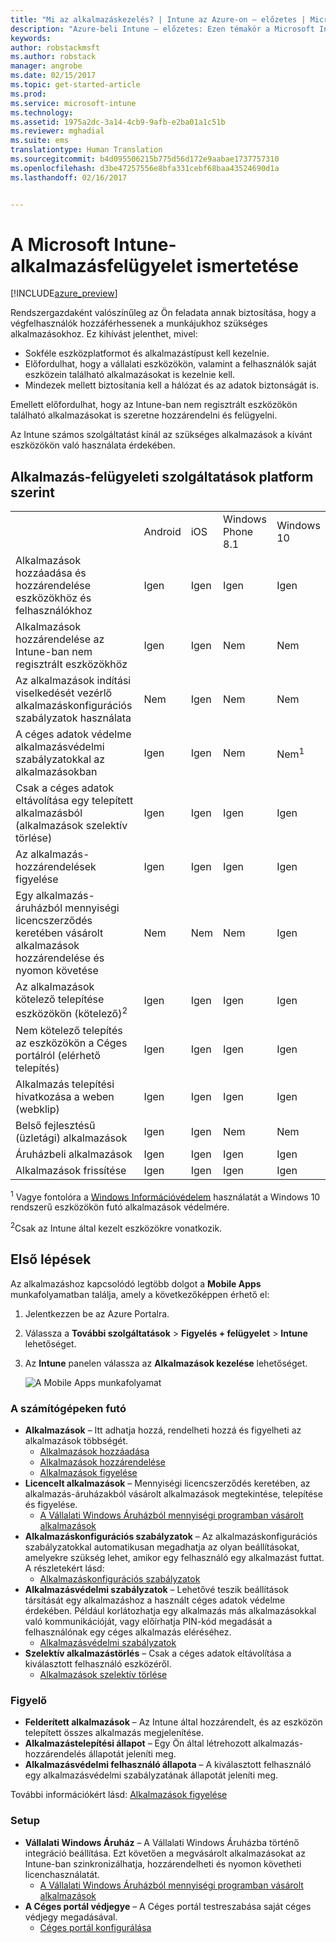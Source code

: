 ```yaml
---
title: "Mi az alkalmazáskezelés? | Intune az Azure-on – előzetes | Microsoft Docs"
description: "Azure-beli Intune – előzetes: Ezen témakör a Microsoft Intune-nal történő alkalmazáskezeléssel kapcsolatos alapismereteket tartalmazza"
keywords: 
author: robstackmsft
ms.author: robstack
manager: angrobe
ms.date: 02/15/2017
ms.topic: get-started-article
ms.prod: 
ms.service: microsoft-intune
ms.technology: 
ms.assetid: 1975a2dc-3a14-4cb9-9afb-e2ba01a1c51b
ms.reviewer: mghadial
ms.suite: ems
translationtype: Human Translation
ms.sourcegitcommit: b4d095506215b775d56d172e9aabae1737757310
ms.openlocfilehash: d3be47257556e8bfa331cebf68baa43524690d1a
ms.lasthandoff: 02/16/2017


---
```


# <a name="what-is-microsoft-intune-app-management"></a>A Microsoft Intune-alkalmazásfelügyelet ismertetése


[!INCLUDE[azure_preview](../includes/azure_preview.md)]


Rendszergazdaként valószínűleg az Ön feladata annak biztosítása, hogy a végfelhasználók hozzáférhessenek a munkájukhoz szükséges alkalmazásokhoz. Ez kihívást jelenthet, mivel:
- Sokféle eszközplatformot és alkalmazástípust kell kezelnie.
- Előfordulhat, hogy a vállalati eszközökön, valamint a felhasználók saját eszközein található alkalmazásokat is kezelnie kell.
- Mindezek mellett biztosítania kell a hálózat és az adatok biztonságát is. 

Emellett előfordulhat, hogy az Intune-ban nem regisztrált eszközökön található alkalmazásokat is szeretne hozzárendelni és felügyelni.

Az Intune számos szolgáltatást kínál az szükséges alkalmazások a kívánt eszközökön való használata érdekében.

## <a name="app-management-capabilities-by-platform"></a>Alkalmazás-felügyeleti szolgáltatások platform szerint

||||||
|-|-|-|-|-|
|&nbsp; |Android|iOS|Windows Phone 8.1|Windows 10|
|Alkalmazások hozzáadása és hozzárendelése eszközökhöz és felhasználókhoz|Igen|Igen|Igen|Igen|
|Alkalmazások hozzárendelése az Intune-ban nem regisztrált eszközökhöz|Igen|Igen|Nem|Nem|
|Az alkalmazások indítási viselkedését vezérlő alkalmazáskonfigurációs szabályzatok használata|Nem|Igen|Nem|Nem|
|A céges adatok védelme alkalmazásvédelmi szabályzatokkal az alkalmazásokban|Igen|Igen|Nem|Nem<sup>1</sup>|
|Csak a céges adatok eltávolítása egy telepített alkalmazásból (alkalmazások szelektív törlése)|Igen|Igen|Igen|Igen|
|Az alkalmazás-hozzárendelések figyelése|Igen|Igen|Igen|Igen|
|Egy alkalmazás-áruházból mennyiségi licencszerződés keretében vásárolt alkalmazások hozzárendelése és nyomon követése|Nem|Nem|Nem|Igen|
|Az alkalmazások kötelező telepítése eszközökön (kötelező)<sup>2</sup>|Igen|Igen|Igen|Igen|
|Nem kötelező telepítés az eszközökön a Céges portálról (elérhető telepítés)|Igen|Igen|Igen|Igen|
|Alkalmazás telepítési hivatkozása a weben (webklip)|Igen|Igen|Igen|Igen|
|Belső fejlesztésű (üzletági) alkalmazások|Igen|Igen|Nem|Nem|
|Áruházbeli alkalmazások|Igen|Igen|Igen|Igen|
|Alkalmazások frissítése|Igen|Igen|Igen|Igen|

<sup>1</sup> Vagye fontolóra a [Windows Információvédelem](/intune-azure/configure-devices/how-to-configure-windows-information-protection) használatát a Windows 10 rendszerű eszközökön futó alkalmazások védelmére.

<sup>2</sup>Csak az Intune által kezelt eszközökre vonatkozik.


## <a name="how-to-get-started"></a>Első lépések

Az alkalmazáshoz kapcsolódó legtöbb dolgot a **Mobile Apps** munkafolyamatban találja, amely a következőképpen érhető el:

1. Jelentkezzen be az Azure Portalra.
2. Válassza a **További szolgáltatások** > **Figyelés + felügyelet** > **Intune** lehetőséget.
3. Az **Intune** panelen válassza az **Alkalmazások kezelése** lehetőséget.

    ![A Mobile Apps munkafolyamat](./media/apps-workload.png)

### <a name="manage"></a>A számítógépeken futó
- **Alkalmazások** – Itt adhatja hozzá, rendelheti hozzá és figyelheti az alkalmazások többségét. 
    - [Alkalmazások hozzáadása](add-apps.md)
    - [Alkalmazások hozzárendelése](deploy-apps.md)
    - [Alkalmazások figyelése](monitor-apps.md)
- **Licencelt alkalmazások** – Mennyiségi licencszerződés keretében, az alkalmazás-áruházakból vásárolt alkalmazások megtekintése, telepítése és figyelése.
    - [A Vállalati Windows Áruházból mennyiségi programban vásárolt alkalmazások](wsfb-apps.md)
- **Alkalmazáskonfigurációs szabályzatok** – Az alkalmazáskonfigurációs szabályzatokkal automatikusan megadhatja az olyan beállításokat, amelyekre szükség lehet, amikor egy felhasználó egy alkalmazást futtat. A részletekért lásd:
    - [Alkalmazáskonfigurációs szabályzatok](app-configuration-policies.md)
- **Alkalmazásvédelmi szabályzatok** – Lehetővé teszik beállítások társítását egy alkalmazáshoz a használt céges adatok védelme érdekében. Például korlátozhatja egy alkalmazás más alkalmazásokkal való kommunikációját, vagy előírhatja PIN-kód megadását a felhasználónak egy céges alkalmazás eléréséhez.
    - [Alkalmazásvédelmi szabályzatok](app-protection-policies.md)
- **Szelektív alkalmazástörlés** – Csak a céges adatok eltávolítása a kiválasztott felhasználó eszközéről.
    - [Alkalmazások szelektív törlése](app-selective-wipe.md)

### <a name="monitor"></a>Figyelő
- **Felderített alkalmazások** – Az Intune által hozzárendelt, és az eszközön telepített összes alkalmazás megjelenítése.
- **Alkalmazástelepítési állapot** – Egy Ön által létrehozott alkalmazás-hozzárendelés állapotát jeleníti meg.
- **Alkalmazásvédelmi felhasználó állapota** – A kiválasztott felhasználó egy alkalmazásvédelmi szabályzatának állapotát jeleníti meg.

További információkért lásd: [Alkalmazások figyelése](monitor-apps.md)

### <a name="setup"></a>Setup
<!--- **iOS VPP Tokens**
    - [iOS volume-purchased apps](ios-vpp-apps.md) --->
- **Vállalati Windows Áruház** – A Vállalati Windows Áruházba történő integráció beállítása. Ezt követően a megvásárolt alkalmazásokat az Intune-ban szinkronizálhatja, hozzárendelheti és nyomon követheti licenchasználatát. 
    - [A Vállalati Windows Áruházból mennyiségi programban vásárolt alkalmazások](wsfb-apps.md)
- **A Céges portál védjegye** – A Céges portál testreszabása saját céges védjegy megadásával. 
    - [Céges portál konfigurálása](company-portal-app.md)

